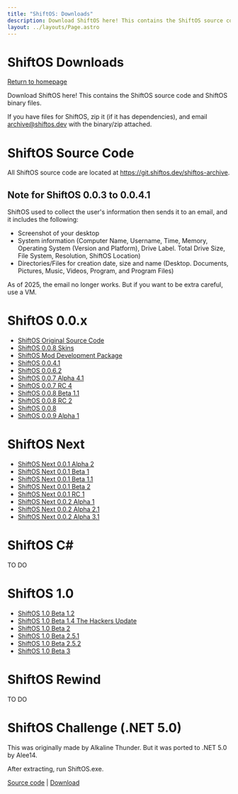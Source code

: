 ```yaml
---
title: "ShiftOS: Downloads"
description: Download ShiftOS here! This contains the ShiftOS source code and ShiftOS binary files.
layout: ../layouts/Page.astro
---
```



# ShiftOS Downloads

[Return to homepage](/)

Download ShiftOS here! This contains the ShiftOS source code and ShiftOS binary files.

If you have files for ShiftOS, zip it (if it has dependencies), and email archive@shiftos.dev with the binary/zip attached.

# ShiftOS Source Code
All ShiftOS source code are located at https://git.shiftos.dev/shiftos-archive.

## Note for ShiftOS 0.0.3 to 0.0.4.1
ShiftOS used to collect the user's information then sends it to an email, and it includes the following:
- Screenshot of your desktop
- System information (Computer Name, Username, Time, Memory, Operating System (Version and Platform), Drive Label. Total Drive Size, File System, Resolution, ShiftOS Location)
- Directories/Files for creation date, size and name (Desktop. Documents, Pictures, Music, Videos, Program, and Program Files)

As of 2025, the email no longer works. But if you want to be extra careful, use a VM.

# ShiftOS 0.0.x

- [ShiftOS Original Source Code](https://git.alee14.me/shiftos-archive/ShiftOS)
- [ShiftOS 0.0.8 Skins](https://files.shiftos.dev/0.0.x/shiftos-skins.tar.gz)
- [ShiftOS Mod Development Package](https://files.shiftos.dev/0.0.x/shiftos-mod.tar.gz)
- [ShiftOS 0.0.4.1](https://files.shiftos.dev/0.0.x/shiftos%200.0.4.1%20(run%20as%20admin!).exe)
- [ShiftOS 0.0.6.2](https://files.shiftos.dev/0.0.x/ShiftOS%200.0.6.2.exe)
- [ShiftOS 0.0.7 Alpha 4.1](https://files.shiftos.dev/0.0.x/ShiftOS%200.0.7%20Alpha%204.1.exe)
- [ShiftOS 0.0.7 RC 4](https://files.shiftos.dev/0.0.x/shiftos_0.0.7_rc4.exe)
- [ShiftOS 0.0.8 Beta 1.1](https://files.shiftos.dev/0.0.x/ShiftOS%200.0.8%20Beta%201.1.zip)
- [ShiftOS 0.0.8 RC 2](https://files.shiftos.dev/0.0.x/ShiftOS%200.0.8%20RC2.exe)
- [ShiftOS 0.0.8](https://files.shiftos.dev/0.0.x/ShiftOS_0.0.8_Public_Release.exe)
- [ShiftOS 0.0.9 Alpha 1](https://files.shiftos.dev/0.0.x/ShiftOS%200.0.9%20Alpha%201.exe)

# ShiftOS Next

- [ShiftOS Next 0.0.1 Alpha 2](https://files.shiftos.dev/next/ShiftOS%20Next%200.0.1%20Alpha%202.exe)
- [ShiftOS Next 0.0.1 Beta 1](https://files.shiftos.dev/next/ShiftOS%20Next%200.0.1%20Beta%201.exe)
- [ShiftOS Next 0.0.1 Beta 1.1](https://files.shiftos.dev/next/ShiftOS%20Next%200.0.1%20Beta%201.1.exe)
- [ShiftOS Next 0.0.1 Beta 2](https://files.shiftos.dev/next/ShiftOS%20Next%200.0.1%20Beta%202.exe)
- [ShiftOS Next 0.0.1 RC 1](https://files.shiftos.dev/next/ShiftOS%20Next%200.0.1%20RC1.exe)
- [ShiftOS Next 0.0.2 Alpha 1](https://files.shiftos.dev/next/ShiftOS-Next.0.0.2.Alpha.1.exe)
- [ShiftOS Next 0.0.2 Alpha 2.1](https://files.shiftos.dev/next/ShiftOS.Next.0.0.2.Alpha.2.1.exe)
- [ShiftOS Next 0.0.2 Alpha 3.1](https://files.shiftos.dev/next/shiftos_next.0.0.2.Alpha.3.1.exe)

# ShiftOS C#

TO DO

# ShiftOS 1.0

- [ShiftOS 1.0 Beta 1.2](https://files.shiftos.dev/1.x/shiftos_1.0_beta_1.2.zip)
- [ShiftOS 1.0 Beta 1.4 The Hackers Update](https://files.shiftos.dev/1.x/shiftos_1.0_beta_1.4_-_the_hacker_s_update.zip)
- [ShiftOS 1.0 Beta 2](https://files.shiftos.dev/1.x/shiftos_1.0_beta_2.zip)
- [ShiftOS 1.0 Beta 2.5.1](https://files.shiftos.dev/1.x/shiftos_1.0_beta_2.5.1.zip)
- [ShiftOS 1.0 Beta 2.5.2](https://files.shiftos.dev/1.x/shiftos_1.0_beta_2.5.2.zip)
- [ShiftOS 1.0 Beta 3](https://files.shiftos.dev/1.x/shiftos-1.0-beta-3.zip)

# ShiftOS Rewind

TO DO

# ShiftOS Challenge (.NET 5.0)

This was originally made by Alkaline Thunder. But it was ported to .NET 5.0 by Alee14.

After extracting, run ShiftOS.exe.

[Source code](https://github.com/Alee14/shiftos-challenge) | [Download](https://files.shiftos.dev/shiftos_dotnet.zip)
